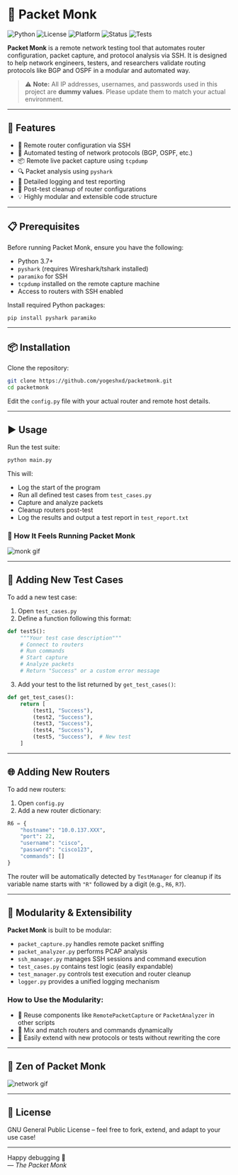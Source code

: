 # 🧘 Packet Monk

![Python](https://img.shields.io/badge/Python-3.7%2B-blue)
![License](https://img.shields.io/github/license/yogeshxd/packetmonk)
![Platform](https://img.shields.io/badge/platform-linux%20%7C%20macOS-lightgrey)
![Status](https://img.shields.io/badge/status-active-brightgreen)
![Tests](https://img.shields.io/badge/tests-automated-blueviolet)

**Packet Monk** is a remote network testing tool that automates router configuration, packet capture, and protocol analysis via SSH. It is designed to help network engineers, testers, and researchers validate routing protocols like BGP and OSPF in a modular and automated way.

> ⚠️ **Note:** All IP addresses, usernames, and passwords used in this project are **dummy values**. Please update them to match your actual environment.

---

## 🚀 Features

- 🔗 Remote router configuration via SSH  
- 🧪 Automated testing of network protocols (BGP, OSPF, etc.)  
- 📦 Remote live packet capture using `tcpdump`  
- 🔍 Packet analysis using `pyshark`  
- 📄 Detailed logging and test reporting  
- 🧼 Post-test cleanup of router configurations  
- 💡 Highly modular and extensible code structure  

---

## 📋 Prerequisites

Before running Packet Monk, ensure you have the following:

- Python 3.7+
- `pyshark` (requires Wireshark/tshark installed)
- `paramiko` for SSH
- `tcpdump` installed on the remote capture machine
- Access to routers with SSH enabled

Install required Python packages:

```bash
pip install pyshark paramiko
```

---

## 📦 Installation

Clone the repository:

```bash
git clone https://github.com/yogeshxd/packetmonk.git
cd packetmonk
```

Edit the `config.py` file with your actual router and remote host details.

---

## ▶️ Usage

Run the test suite:

```bash
python main.py
```

This will:
- Log the start of the program  
- Run all defined test cases from `test_cases.py`  
- Capture and analyze packets  
- Cleanup routers post-test  
- Log the results and output a test report in `test_report.txt`  

### 🎥 How It Feels Running Packet Monk

![monk gif](https://media.giphy.com/media/v1.Y2lkPTc5MGI3NjExMzh1Zmt6MzQ4azk4eXh5c2FoaW5ucThwMmU2dGk4MmFrc3M5OGZ6biZlcD12MV9naWZzX3NlYXJjaCZjdD1n/5xtDarzqClAvZivLxh6/giphy.gif)

---

## 🧩 Adding New Test Cases

To add a new test case:

1. Open `test_cases.py`
2. Define a function following this format:

```python
def test5():
    """Your test case description"""
    # Connect to routers
    # Run commands
    # Start capture
    # Analyze packets
    # Return "Success" or a custom error message
```

3. Add your test to the list returned by `get_test_cases()`:

```python
def get_test_cases():
    return [
        (test1, "Success"),
        (test2, "Success"),
        (test3, "Success"),
        (test4, "Success"),
        (test5, "Success"),  # New test
    ]
```

---

## 🌐 Adding New Routers

To add new routers:

1. Open `config.py`
2. Add a new router dictionary:

```python
R6 = {
    "hostname": "10.0.137.XXX",
    "port": 22,
    "username": "cisco",
    "password": "cisco123",
    "commands": []
}
```

The router will be automatically detected by `TestManager` for cleanup if its variable name starts with `"R"` followed by a digit (e.g., `R6`, `R7`).

---

## 🔧 Modularity & Extensibility

**Packet Monk** is built to be modular:

- `packet_capture.py` handles remote packet sniffing  
- `packet_analyzer.py` performs PCAP analysis  
- `ssh_manager.py` manages SSH sessions and command execution  
- `test_cases.py` contains test logic (easily expandable)  
- `test_manager.py` controls test execution and router cleanup  
- `logger.py` provides a unified logging mechanism  

### How to Use the Modularity:

- 🔁 Reuse components like `RemotePacketCapture` or `PacketAnalyzer` in other scripts  
- 🧪 Mix and match routers and commands dynamically  
- 🧩 Easily extend with new protocols or tests without rewriting the core  

---

## 🧘 Zen of Packet Monk

![network gif](https://media.giphy.com/media/BxWTWalKTUAdq/giphy.gif)

---

## 📄 License

GNU General Public License – feel free to fork, extend, and adapt to your use case!

---

Happy debugging 🧘  
— *The Packet Monk*
